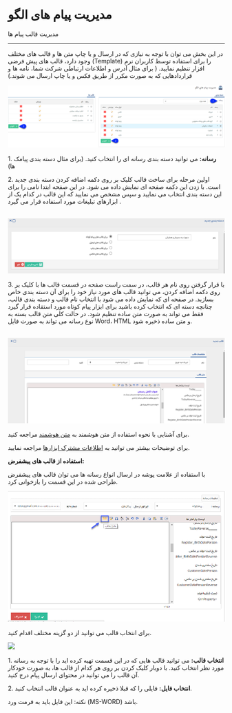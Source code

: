 # مدیریت پیام های الگو    

مدیریت قالب پیام ها 


------------------------

در این بخش می توان با توجه به نیازی که در ارسال و یا چاپ متن ها و قالب های مختلف وجود دارد، قالب های پیش فرضی (Template) را برای استفاده توسط کاربران نرم افزار تنظیم نمایید. ( برای مثال آدرس و اطلاعات ارتباطی شرکت شما، نامه ها و قراردادهایی که به صورت مکرر از طریق فکس و یا چاپ ارسال می شوند.)

![](SMSFrameManagement1.png) 

1\. **رسانه:** می توانید دسته بندی رسانه ای را انتخاب کنید. (برای مثال دسته بندی پیامک ها)

2\. اولین مرحله برای ساخت قالب کلیک بر روی دکمه اضافه کردن دسته بندی جدید است. با زدن این دکمه صفحه ای نمایش داده می شود. در این صفحه ابتدا نامی را برای این دسته بندی انتخاب می نمایید و سپس مشخص می نمایید که این قالب در کدام یک از ابزارهای تبلیغات مورد استفاده قرار می گیرد .

 ![](SMSFrameManagement/SMSFrameManagement2.png)

3\. با قرار گرفتن روی نام هر قالب، در سمت راست صفحه در قسمت قالب ها با کلیک بر روی دکمه اضافه کردن، می توانید قالب های مورد نیاز خود را برای آن دسته بندی خاص بسازید. در صفحه ای که نمایش داده می شود با انتخاب نام قالب و دسته بندی قالب، چنانچه دسته ای که انتخاب کرده باشید برای ابزار پیام کوتاه مورد استفاده قرار گیرد فقط می تواند به صورت متن ساده تنظیم شود. در حالت کلی متن قالب بسته به نوع رسانه می تواند به صورت فایل Word، HTML و متن ساده ذخیره شود.

 ![](SMSFrameManagement/SMSFrameManagement3.png)

برای آشنایی با نحوه استفاده از متن هوشمند به [متن هوشمند](../AdvertisedTools/InteligentContext.md) مراجعه کنید.

برای توضیحات بیشتر می توانید به [اطلاعات مشترک ابزارها](../AdvertisedTools/ToolsSharedInformation.md) مراجعه نمایید.

**استفاده از قالب های پیشفرض:**

با استفاده از علامت پوشه در ارسال انواع رسانه ها می توان قالب های پیشفرض طراحی شده در این قسمت را بازخوانی کرد.

![](SMSFrameManagement/SMSFrameManagement4.png) 

برای انتخاب قالب می توانید از دو گزینه مختلف اقدام کنید.

![](SMSFrameManagement5.png)

1. **انتخاب قالب:** می توانید قالب هایی که در این قسمت تهیه کرده اید را با توجه به رسانه مورد نظر انتخاب کنید. با دوبار کلیک کردن بر روی هر کدام از قالب ها، به صورت خودکار آن قالب را می توانید در محتوای ارسال پیام درج کنید.

2\. **انتخاب فایل:** فایلی را که قبلا ذخیره کرده اید به عنوان قالب انتخاب کنید.

نکته: این فایل باید به فرمت ورد (MS-WORD) باشد.
